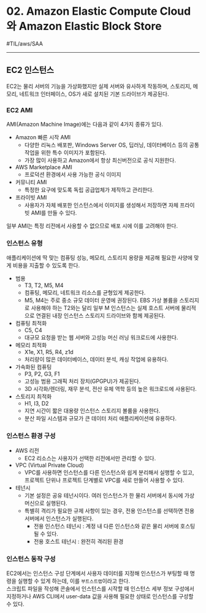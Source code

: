 # 02. Amazon Elastic Compute Cloud와 Amazon Elastic Block Store
#TIL/aws/SAA

---

## EC2 인스턴스

EC2는 물리 서버의 기능을 가상화했지만 실제 서버와 유사하게 작동하며, 스토리지, 메모리, 네트워크 인터페이스, OS가 새로 설치된 기본 드라이브가 제공된다.  

### EC2 AMI

AMI(Amazon Machine Image)에는 다음과 같이 4가지 종류가 있다.  

- Amazon 빠른 시작 AMI
	- 다양한 리눅스 배포판, Windows Server OS, 딥러닝, 데이터베이스 등의 공통 작업을 위한 특수 이미지가 포함된다.
	- 가장 많이 사용하고 Amazon에서 항상 최신버전으로 공식 지원한다.
- AWS Marketplace AMI
	- 프로덕션 환경에서 사용 가능한 공식 이미지
- 커뮤니티 AMI
	- 특정한 요구에 맞도록 독립 공급업체가 제작하고 관리한다.
- 프라이빗 AMI
	- 사용자가 자체 배포한 인스턴스에서 이미지를 생성해서 저장하면 자체 프라이빗 AMI를 만들 수 있다.  

일부 AMI는 특정 리전에서 사용할 수 없으므로 배포 시에 이를 고려해야 한다.  


### 인스턴스 유형

애플리케이션에 딱 맞는 컴퓨팅 성능, 메모리, 스토리지 용량을 제공해 필요한 사양에 맞게 비용을 지출할 수 있도록 한다.  

- 범용
	- T3, T2, M5, M4
	- 컴퓨팅, 메모리, 네트워크 리소스를 균형있게 제공한다.
	- M5, M4는 주로 중소 규모 데이터 운영에 권장된다. EBS 가상 볼륨을 스토리지로 사용해야 하는 T2와는 달리 일부 M 인스턴스는 실제 호스트 서버에 물리적으로 연결된 내장 인스턴스 스토리지 드라이브와 함께 제공된다.
- 컴퓨팅 최적화
	- C5, C4
	- 대규모 요청을 받는 웹 서버와 고성능 머신 러닝 워크로드에 사용한다.
- 메모리 최적화
	- X1e, X1, R5, R4, z1d
	- 처리량이 많은 데이터베이스, 데이터 분석, 캐싱 작업에 유용하다.
- 가속화된 컴퓨팅
	- P3, P2, G3, F1
	- 고성능 범용 그래픽 처리 장치(GPGPU)가 제공된다.
	- 3D 시각화/렌더링, 재무 분석, 전산 유체 역학 등의 높은 워크로드에 사용된다.
- 스토리지 최적화
	- H1, I3, D2
	- 지연 시간이 짧은 대용량 인스턴스 스토리지 볼륨을 사용한다.
	- 분산 파일 시스템과 규모가 큰 데이터 처리 애플리케이션에 유용하다.


### 인스턴스 환경 구성

- AWS 리전
	- EC2 리소스는 사용자가 선택한 리전에서만 관리할 수 있다.
- VPC (Virtual Private Cloud)
	- VPC를 사용하면 인스턴스를 다른 인스턴스와 쉽게 분리해서 실행할 수 있고, 프로젝트 단위나 프로젝트 단계별로 VPC를 새로 만들어 사용할 수 있다.
- 테넌시
	- 기본 설정은 공유 테넌시이다. 여러 인스턴스가 한 물리 서버에서 동시에 가상 머신으로 실행된다.
	- 특별히 격리가 필요한 규제 사항이 있는 경우, 전용 인스턴스를 선택하면 전용 서버에서 인스턴스가 실행된다.
		- 전용 인스턴스 테넌시 : 계정 내 다른 인스턴스와 같은 물리 서버에 호스팅될 수 있다.
		- 전용 호스트 테넌시 : 완전히 격리된 환경


### 인스턴스 동작 구성

EC2에서는 인스턴스 구성 단계에서 사용자 데이터를 지정해 인스턴스가 부팅할 때 명령을 실행할 수 있게 하는데, 이를 `부트스트랩`이라고 한다.  
스크립트 파일을 작성해 콘솔에서 인스턴스를 시작할 때 인스턴스 세부 정보 구성에서 지정하거나 AWS CLI에서 user-data 값을 사용해 필요한 상태로 인스턴스를 구성할 수 있다.  



































